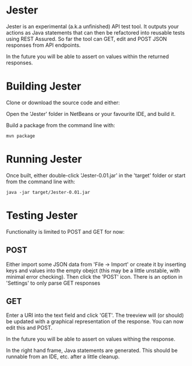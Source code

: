 Jester
======

Jester is an experimental (a.k.a unfinished) API test tool. It outputs your actions as Java statements that can then be refactored into reusable tests using REST Assured.
So far the tool can GET, edit and POST JSON responses from API endpoints.

In the future you will be able to assert on values within the returned responses.



Building Jester
===============

Clone or download the source code and either:

Open the 'Jester' folder in NetBeans or your favourite IDE, and build it.

Build a package from the command line with:

    mvn package 


Running Jester
==============

Once built, either double-click 'Jester-0.01.jar' in the 'target' folder or start from the command line with:

    java -jar target/Jester-0.01.jar
    



Testing Jester
============
Functionality is limited to POST and GET for now:

POST
----
Either import some JSON data from 'File -> Import' or create it by inserting keys and values into the empty obejct (this may be a little unstable, with minimal error checking).
Then click the 'POST' icon. There is an option in 'Settings' to only parse GET responses


GET
---
Enter a URI into the text field and click 'GET'. The treeview will (or should) be updated with a graphical representation of the response. You can now edit this and POST.

In the future you will be able to assert on values withing the response.

In the right hand frame, Java statements are generated. This should be runnable from an IDE, etc. after a little cleanup.
